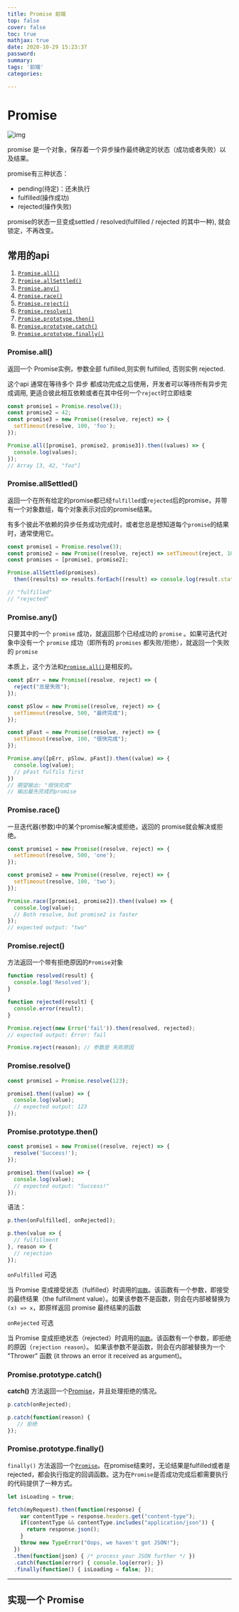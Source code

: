 ```yaml
---
title: Promise 前端
top: false
cover: false
toc: true
mathjax: true
date: 2020-10-29 15:23:37
password:
summary:
tags: '前端'
categories:

---
```


# Promise

![img](promises.png)

promise 是一个对象，保存着一个异步操作最终确定的状态（成功或者失败）以及结果。

promise有三种状态：

- pending(待定)：还未执行
- fulfilled(操作成功)
- rejected(操作失败)

promise的状态一旦变成settled / resolved(fulfilled / rejected 的其中一种), 就会锁定，不再改变。

## 常用的api

1. [`Promise.all()`](https://developer.mozilla.org/zh-CN/docs/Web/JavaScript/Reference/Global_Objects/Promise/all)
2. [`Promise.allSettled()`](https://developer.mozilla.org/zh-CN/docs/Web/JavaScript/Reference/Global_Objects/Promise/allSettled)
3. [`Promise.any()`](https://developer.mozilla.org/zh-CN/docs/Web/JavaScript/Reference/Global_Objects/Promise/any)
4. [`Promise.race()`](https://developer.mozilla.org/zh-CN/docs/Web/JavaScript/Reference/Global_Objects/Promise/race)
5. [`Promise.reject()`](https://developer.mozilla.org/zh-CN/docs/Web/JavaScript/Reference/Global_Objects/Promise/reject)
6. [`Promise.resolve()`](https://developer.mozilla.org/zh-CN/docs/Web/JavaScript/Reference/Global_Objects/Promise/resolve)
7. [`Promise.prototype.then()`](https://developer.mozilla.org/zh-CN/docs/Web/JavaScript/Reference/Global_Objects/Promise/then)
8. [`Promise.prototype.catch()`](https://developer.mozilla.org/zh-CN/docs/Web/JavaScript/Reference/Global_Objects/Promise/catch)
9. [`Promise.prototype.finally()`](https://developer.mozilla.org/zh-CN/docs/Web/JavaScript/Reference/Global_Objects/Promise/finally)

### Promise.all()

返回一个 Promise实例，参数全部 fulfilled,则实例 fulfilled, 否则实例 rejected.

这个api 通常在等待多个 异步 都成功完成之后使用，开发者可以等待所有异步完成调用, 更适合彼此相互依赖或者在其中任何一个`reject`时立即结束

```js
const promise1 = Promise.resolve(3);
const promise2 = 42;
const promise3 = new Promise((resolve, reject) => {
  setTimeout(resolve, 100, 'foo');
});

Promise.all([promise1, promise2, promise3]).then((values) => {
  console.log(values);
});
// Array [3, 42, "foo"]
```

### Promise.allSettled()

返回一个在所有给定的promise都已经`fulfilled`或`rejected`后的promise，并带有一个对象数组，每个对象表示对应的promise结果。

有多个彼此不依赖的异步任务成功完成时，或者您总是想知道每个`promise`的结果时，通常使用它。

```js
const promise1 = Promise.resolve(3);
const promise2 = new Promise((resolve, reject) => setTimeout(reject, 100, 'foo'));
const promises = [promise1, promise2];

Promise.allSettled(promises).
  then((results) => results.forEach((result) => console.log(result.status)));

// "fulfilled"
// "rejected"

```

### Promise.any()

只要其中的一个 `promise` 成功，就返回那个已经成功的 `promise` 。如果可迭代对象中没有一个 `promise` 成功（即所有的 `promises` 都失败/拒绝），就返回一个失败的 `promise `

本质上，这个方法和[`Promise.all()`](https://developer.mozilla.org/zh-CN/docs/Web/JavaScript/Reference/Global_Objects/Promise/all)是相反的。

```js
const pErr = new Promise((resolve, reject) => {
  reject("总是失败");
});

const pSlow = new Promise((resolve, reject) => {
  setTimeout(resolve, 500, "最终完成");
});

const pFast = new Promise((resolve, reject) => {
  setTimeout(resolve, 100, "很快完成");
});

Promise.any([pErr, pSlow, pFast]).then((value) => {
  console.log(value);
  // pFast fulfils first
})
// 期望输出: "很快完成" 
// 输出最先完成的promise
```

### Promise.race()

一旦迭代器(参数)中的某个promise解决或拒绝，返回的 promise就会解决或拒绝。

```js
const promise1 = new Promise((resolve, reject) => {
  setTimeout(resolve, 500, 'one');
});

const promise2 = new Promise((resolve, reject) => {
  setTimeout(resolve, 100, 'two');
});

Promise.race([promise1, promise2]).then((value) => {
  console.log(value);
  // Both resolve, but promise2 is faster
});
// expected output: "two"
```

### Promise.reject()

方法返回一个带有拒绝原因的`Promise`对象

```js
function resolved(result) {
  console.log('Resolved');
}

function rejected(result) {
  console.error(result);
}

Promise.reject(new Error('fail')).then(resolved, rejected);
// expected output: Error: fail
```

```js
Promise.reject(reason); // 参数是 失败原因
```

### Promise.resolve()

```js
const promise1 = Promise.resolve(123);

promise1.then((value) => {
  console.log(value);
  // expected output: 123
});
```

### Promise.prototype.then()

```js
const promise1 = new Promise((resolve, reject) => {
  resolve('Success!');
});

promise1.then((value) => {
  console.log(value);
  // expected output: "Success!"
});
```

语法：

```js
p.then(onFulfilled[, onRejected]);

p.then(value => {
  // fulfillment
}, reason => {
  // rejection
});
```

`onFulfilled` 可选

当 Promise 变成接受状态（fulfilled）时调用的[`函数`](https://developer.mozilla.org/zh-CN/docs/Web/JavaScript/Reference/Function)。该函数有一个参数，即接受的最终结果（the fulfillment  value）。如果该参数不是函数，则会在内部被替换为 `(x) => x`，即原样返回 promise 最终结果的函数

`onRejected` 可选

当 Promise 变成拒绝状态（rejected）时调用的[`函数`](https://developer.mozilla.org/zh-CN/docs/Web/JavaScript/Reference/Function)。该函数有一个参数，即拒绝的原因（`rejection reason`）。 如果该参数不是函数，则会在内部被替换为一个 "Thrower" 函数 (it throws an error it received as argument)。

### Promise.prototype.catch()

**catch()** 方法返回一个[Promise](https://developer.mozilla.org/zh-CN/docs/Web/API/Promise)，并且处理拒绝的情况。

```js
p.catch(onRejected);

p.catch(function(reason) {
   // 拒绝
});
```

### Promise.prototype.finally()

`finally()` 方法返回一个[`Promise`](https://developer.mozilla.org/zh-CN/docs/Web/JavaScript/Reference/Global_Objects/Promise)。在promise结束时，无论结果是fulfilled或者是rejected，都会执行指定的回调函数。这为在`Promise`是否成功完成后都需要执行的代码提供了一种方式。

```js
let isLoading = true;

fetch(myRequest).then(function(response) {
    var contentType = response.headers.get("content-type");
    if(contentType && contentType.includes("application/json")) {
      return response.json();
    }
    throw new TypeError("Oops, we haven't got JSON!");
  })
  .then(function(json) { /* process your JSON further */ })
  .catch(function(error) { console.log(error); })
  .finally(function() { isLoading = false; });
```

---

## 实现一个 Promise

